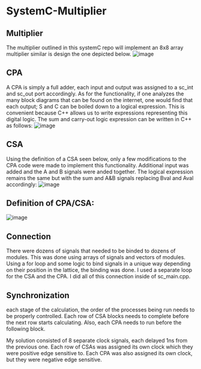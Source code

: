# SystemC-Multiplier

## Multiplier ## 
The multiplier outlined in this systemC repo will implement an 8x8 array multiplier similar is design the one depicted below.
![image](https://user-images.githubusercontent.com/114177995/226064947-c661b0e6-1a30-4c35-bc03-7f75eb14ee86.png)

## CPA ##
A CPA is simply a full adder, each input and output was assigned to a sc_int and sc_out port accordingly. As for the functionality, if one analyzes the many block diagrams that can be found on the internet, one would find that each output; S and C can be boiled down to a logical expression. This is convenient because C++ allows us to write expressions representing this digital logic. The sum and carry-out logic expression can be written in C++ as follows:
![image](https://user-images.githubusercontent.com/114177995/226051008-ef1f36b1-3f7c-4892-9a91-9db2b993581e.png)

## CSA ##
Using the definition of a CSA seen below, only a few modifications to the CPA code were made to implement this functionality. Additional input was added and the A and B signals were anded together. The logical expression remains the same but with the sum and A&B signals replacing Bval and Aval accordingly:
![image](https://user-images.githubusercontent.com/114177995/226051247-06f6fa86-b186-4b66-a73b-f92d296bdba6.png)

## Definition of CPA/CSA: ##

![image](https://user-images.githubusercontent.com/114177995/226050422-949242a4-4fbf-402c-b0d8-eefec101cd3e.png)


## Connection ##

There were dozens of signals that needed to be binded to dozens of modules. This was done using arrays of signals and vectors of modules. Using a for loop and some logic to bind signals in a unique way depending on their position in the lattice, the binding was done. I used a separate loop for the CSA and the CPA. I did all of this connection inside of sc_main.cpp.


## Synchronization ##

each stage of the calculation, the order of the processes being run needs to be properly controlled. Each row of CSA blocks needs to complete before the next row starts calculating. Also, each CPA needs to run before the following block.

My solution consisted of 8 separate clock signals, each delayed 1ns from the previous one. Each row of CSAs was assigned its own clock which they were positive edge sensitive to. Each CPA was also assigned its own clock, but they were negative edge sensitive.
